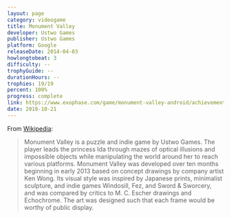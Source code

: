 ```yaml
---
layout: page
category: videogame
title: Monument Valley
developer: Ustwo Games
publisher: Ustwo Games
platform: Google
releaseDate: 2014-04-03
howlongtobeat: 3
difficulty: --
trophyGuide: --
durationHours: --
trophies: 19/19
percent: 100%
progress: complete
link: https://www.exophase.com/game/monument-valley-android/achievements/#1644034
date: 2018-10-21
---
```


From [Wikipedia](https://en.wikipedia.org/wiki/Monument_Valley_(video_game)):

> Monument Valley is a puzzle and indie game by Ustwo Games. The player leads the princess Ida through mazes of optical illusions and impossible objects while manipulating the world around her to reach various platforms. Monument Valley was developed over ten months beginning in early 2013 based on concept drawings by company artist Ken Wong. Its visual style was inspired by Japanese prints, minimalist sculpture, and indie games Windosill, Fez, and Sword & Sworcery, and was compared by critics to M. C. Escher drawings and Echochrome. The art was designed such that each frame would be worthy of public display.
